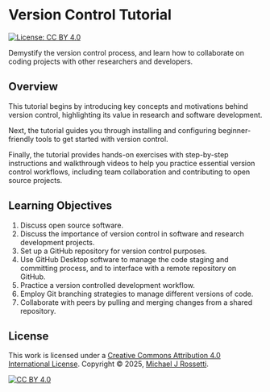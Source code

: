 # Version Control Tutorial

[![License: CC BY 4.0](https://img.shields.io/badge/License-CC_BY_4.0-lightgrey.svg)](https://creativecommons.org/licenses/by/4.0/)

Demystify the version control process, and learn how to collaborate on coding projects with other researchers and developers.

## Overview

This tutorial begins by introducing key concepts and motivations behind version control, highlighting its value in research and software development.

Next, the tutorial guides you through installing and configuring beginner-friendly tools to get started with version control.

Finally, the tutorial provides hands-on exercises with step-by-step instructions and walkthrough videos to help you practice essential version control workflows, including team collaboration and contributing to open source projects.

## Learning Objectives

1. Discuss open source software.
2. Discuss the importance of version control in software and research development projects.
3. Set up a GitHub repository for version control purposes.
4. Use GitHub Desktop software to manage the code staging and committing process, and to interface with a remote repository on GitHub.
5. Practice a version controlled development workflow.
5. Employ Git branching strategies to manage different versions of code.
6. Collaborate with peers by pulling and merging changes from a shared repository.



## License

This work is licensed under a
[Creative Commons Attribution 4.0 International License][cc-by].
Copyright © 2025, [Michael J Rossetti](https://michael-rossetti.org/).

[![CC BY 4.0][cc-by-image]][cc-by]

[cc-by]: http://creativecommons.org/licenses/by/4.0/
[cc-by-image]: https://i.creativecommons.org/l/by/4.0/88x31.png
